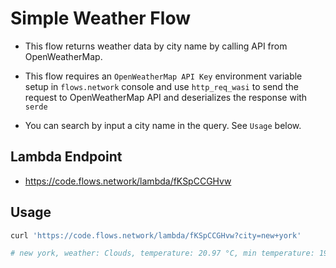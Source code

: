 # Simple Weather Flow

- This flow returns weather data by city name by calling API from OpenWeatherMap.
- This flow requires an `OpenWeatherMap API Key` environment variable setup in `flows.network` console and use `http_req_wasi` to send the request to OpenWeatherMap API and deserializes the response with `serde`

- You can search by input a city name in the query. See `Usage` below.

## Lambda Endpoint
- https://code.flows.network/lambda/fKSpCCGHvw

## Usage
```bash
curl 'https://code.flows.network/lambda/fKSpCCGHvw?city=new+york'

# new york, weather: Clouds, temperature: 20.97 °C, min temperature: 19.78 °C, max temperature: 21.98 °C, pressure: 1013, humidity: 88
```
